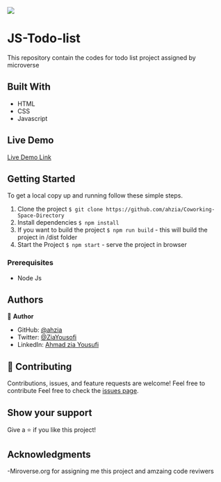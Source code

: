 ![](https://img.shields.io/badge/Microverse-blueviolet)
# JS-Todo-list
This repository contain the codes for todo list project assigned by microverse

## Built With

- HTML
- CSS
- Javascript

## Live Demo

[Live Demo Link]()


## Getting Started
To get a local copy up and running follow these simple steps.
1. Clone the project 
  `$ git clone https://github.com/ahzia/Coworking-Space-Directory`
2. Install dependencies `$ npm install`
3. If you want to build the project `$ npm run build` - this will build the project in /dist folder
4. Start the Project `$ npm start` - serve the project in browser

### Prerequisites

- Node Js

## Authors

:bust_in_silhouette: **Author**

- GitHub: [@ahzia](https://github.com/ahzia)
- Twitter: [@ZiaYousofi](https://twitter.com/ZiaYousofi)
- LinkedIn: [Ahmad zia Yousufi](https://https://www.linkedin.com/in/ah-ziayosfi)

## :handshake: Contributing

Contributions, issues, and feature requests are welcome!
Feel free to contribute 
Feel free to check the [issues page]().

## Show your support

Give a ⭐️ if you like this project!

## Acknowledgments

-Miroverse.org for assigning me this project and amzaing code reviwers 



